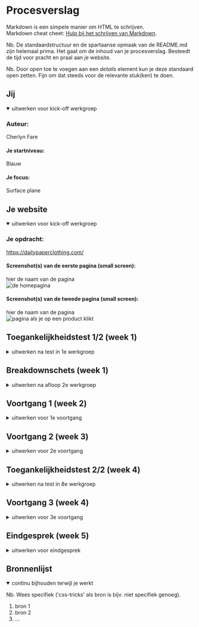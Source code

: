 # Procesverslag
Markdown is een simpele manier om HTML te schrijven.  
Markdown cheat cheet: [Hulp bij het schrijven van Markdown](https://github.com/adam-p/markdown-here/wiki/Markdown-Cheatsheet).

Nb. De standaardstructuur en de spartaanse opmaak van de README.md zijn helemaal prima. Het gaat om de inhoud van je procesverslag. Besteedt de tijd voor pracht en praal aan je website.

Nb. Door *open* toe te voegen aan een *details* element kun je deze standaard open zetten. Fijn om dat steeds voor de relevante stuk(ken) te doen.





## Jij

<details open>
  <summary>uitwerken voor kick-off werkgroep</summary>

  ### Auteur:
  Cherlyn Fare 

  #### Je startniveau:
  Blauw 

  #### Je focus:
  Surface plane 
 
</details>





## Je website

<details open>
  <summary>uitwerken voor kick-off werkgroep</summary>

  ### Je opdracht:
  https://dailypaperclothing.com/

  #### Screenshot(s) van de eerste pagina (small screen): 
  hier de naam van de pagina  
  <img src="readme-images/homepagina.png" width="375px" alt="de homepagina">

  #### Screenshot(s) van de tweede pagina (small screen):
  hier de naam van de pagina  
  <img src="readme-images/detailpagina.png" width="375px" alt="pagina als je op een product klikt">
 
</details>



## Toegankelijkheidstest 1/2 (week 1)

<details>
  <summary>uitwerken na test in 1e werkgroep</summary>

  ### Bevindingen
  Lijst met je bevindingen die in de test naar voren kwamen

  #### Screenreader
  - De screenreader las de tekst snel voor
  - Benoemd eerst de aantal onderdelen die in de lijst staan en leest daarna de lijst items één voor één op
  - Leest eerst de naam van de lijst op, bv: tops en daarna alle linkjes die in de lijst staan 
  - Leest goed elk kopje, tekst element, naam item, prijs en andere elementen op de site voor

  Leest de alt tekst van een afbeelding
  
  <img src="readme-images/alt-tekst-lezen.png" width="375px" alt="voorbeeld van alt tekst lezen">

  #### Muis en Toetsenbord 
  - Je kan niet zonder te klikken op het scherm naar een ander onderdeel gaan, bv: van de navigatie naar de main content

  Je ziet waar je tabt 
  
   <img src="readme-images/tab-zichtbaar.png" width="375px" alt="voorbeeld dat de tab zichtbaar is">

  In de footer zie je niet op het scherm welke link geselecteerd is
  
  <img src="readme-images/footerbevinding.png" width="375px" alt="voorbeeld footer bevinding">

  Oplossing:
  Ook in de footer de tab zichtbaar maken 

  Je kan de lijst in de navigatie niet eerst bekijken, want je opent meteen de link 
  
  <img src="readme-images/link-items.png" width="375px" alt="voorbeeld link items wordt niet geopend">

  Oplossing:
  Als je op één van de navigatie list items komt wordt er aangegeven dat je het kan openen, zodat je de andere list items daarin kan zien.
  
 <img src="readme-images/link-items-open.png" width="375px" alt="voorbeeld link items oplossing">

  #### Motoriek (shocks, elastiekjes)
  Deze test heb ik niet uitgevoerd


  #### Visueel (brillen, contrast, kleurenblind, dark/light). 
  De gebruiker heeft de site getest met een bril die ervoor zorgt dat hij heel slecht en wazig ziet.

  - Hij ging best snel door te site
  - De teksten mogen in het algemeen donkerder
  - Met moeite kon hij een maat selecteren om de lettertype daar te klein en slecht leesbaar was door de kleur
  - Hij kon de bestelling niet afronden, omdat die pagina veel gebruik maakt van lichte achtergronden in combinatie met een klein lettertype en een lichte tekst kleur

  Sommige teksten kon hij niet lezen door de tekstkleur zelf en achtergronden die gecombineerd waren met bepaalde tekstkleuren.
  
   <img src="readme-images/achtergrond-tekst-slecht-leesbaar.png" width="375px" alt="voorbeeld slecht leesbare tekst door achtergrond">

   <img src="readme-images/knop-slecht-leesbaar.png" width="375px" alt="voorbeeld slecht leesbare knop">
  
  Oplossing:
  De teskten op lichte achtergronden donkerder maken of een andere achtergrondkleur gebruiken

  Sommige teksten hadden een te kleine lettertype waardoor hij het helemaal niet kon lezen.
  
   <img src="readme-images/tekst-te-klein.png" width="375px" alt="voorbeeld slecht leesbare tekst door achtergrond">
  
  Oplossing:
  Een lettertype groote gebruiken die goed leesbaar is
  
</details>



## Breakdownschets (week 1)

<details>
  <summary>uitwerken na afloop 2e werkgroep</summary>

  ### De home pagina en product pagina: 
  <img src="readme-images/breakdownschets.jpg" width="375px" alt="breakdown pagina">


</details>





## Voortgang 1 (week 2)

<details>
  <summary>uitwerken voor 1e voortgang</summary>

  ### Stand van zaken
  Dit ging goed:
  - Een andere font in html en CSS zetten
  
  Het maken van de footer
  
  <img src="readme-images/footer.png" width="375px" alt="">
  
   <img src="readme-images/footerstyling.png" width="375px" alt="">

  Styling van de laatste section
  
  <img src="readme-images/stylingginggoed.png" width="375px" alt="">
  
  Dit vindt ik lastig:
  - Ik heb geen idee hoe je een form moet maken met radio buttons (voor de footer)
  - Een dropdown maken
  - Ik heb geen idee hoe je een carousel/ slider moet maken met foto's
  
  Grids gebruiken en positioneren
  
  <img src="readme-images/fotometbutton.png" width="375px" alt="">

  <img src="readme-images/stylingmetcss.png" width="375px" alt="">

  De juiste CSS code gebruiken voor de verschillende stylingen en sections die ik heb gemaakt
  
   <img src="readme-images/section1styling.png" width="375px" alt="">

 
  


  ### Agenda voor meeting
  samen met je groepje opstellen

  | Cherlyn:                                                    
  |- Hoe moet ik een heading en buttons positioneren op een afbeelding? <br>
  |- Hoe moet ik een carrousel/ slider maken met foto’s? <br>
  |- Hoe moet ik een dropdown maken? <br>
  |- Hoe moet ik een form maken met radio buttons? <br>            

  ### Verslag van meeting
  hier na afloop snel de uitkomsten van de meeting vastleggen

  - Background image gebruiken, zodat ik tekst op de afbeelding kan zetten (met viewport)
  - In de footer ook linkjes zetten
  - Classes zetten op de section om makkelijker te stijlen
  - Input type radio gebruiken voor radio button (label om heen)
  - Om een slideshow te maken kan ik overflow gebruiken

</details>





## Voortgang 2 (week 3)

<details>
  <summary>uitwerken voor 2e voortgang</summary>

  ### Stand van zaken
  hier dit ging goed & dit was lastig (neem ook screenshots op van delen van je website en code)


  ### Agenda voor meeting
  samen met je groepje opstellen

  | student 1      | student 2          | student 3    | student 4        |
  | ---            | ---                | ---          | ---              |
  | dit bespreken  | en dit             | en ik dit    | en dan ik dat    |
  | en dat ook nog | dit als er tijd is | nog een punt | dit wil ik zeker |
  | ...            | ...                | ...          | ...              |


  ### Verslag van meeting
  hier na afloop snel de uitkomsten van de meeting vastleggen

  - punt 1
  - punt 2
  - nog een punt
- ...

</details>





## Toegankelijkheidstest 2/2 (week 4)

<details>
  <summary>uitwerken na test in 8e werkgroep</summary>

  ### Bevindingen
  Lijst met je bevindingen die in de test naar voren kwamen (geef ook aan wat er verbeterd is):

  #### Screenreader
  Hier korte omschrijving (met indien nodig afbeeldingen)

  Hier een omschrijving van hoe het opgelost kan worden (met indien nodig afbeeldingen)


  #### Muis en Toetsenbord 
  Hier korte omschrijving (met indien nodig afbeeldingen)

  Hier een omschrijving van hoe het opgelost kan worden (met indien nodig afbeeldingen)


  #### Motoriek (shocks, elastiekjes)
  Hier korte omschrijving (met indien nodig afbeeldingen)

  Hier een omschrijving van hoe het opgelost kan worden (met indien nodig afbeeldingen)


  #### Visueel (brillen, contrast, kleurenblind, dark/light). 
  Hier korte omschrijving (met indien nodig afbeeldingen)

  Hier een omschrijving van hoe het opgelost kan worden (met indien nodig afbeeldingen)

</details>





## Voortgang 3 (week 4)

<details>
  <summary>uitwerken voor 3e voortgang</summary>

  ### Stand van zaken
  hier dit ging goed & dit was lastig (neem ook screenshots op van delen van je website en code)


  ### Agenda voor meeting
  samen met je groepje opstellen

  | student 1      | student 2          | student 3    | student 4        |
  | ---            | ---                | ---          | ---              |
  | dit bespreken  | en dit             | en ik dit    | en dan ik dat    |
  | en dat ook nog | dit als er tijd is | nog een punt | dit wil ik zeker |
  | ...            | ...                | ...          | ...              |


  ### Verslag van meeting
  hier na afloop snel de uitkomsten van de meeting vastleggen

  - punt 1
  - punt 2
  - nog een punt
  - ...

</details>





## Eindgesprek (week 5)

<details>
  <summary>uitwerken voor eindgesprek</summary>

  ### Je uitkomst - karakteristiek screenshots:
  <img src="readme-images/dummy-plaatje.jpg" width="375px" alt="uitomst opdracht 1">


  ### Dit ging goed/Heb ik geleerd: 
  Korte omschrijving met plaatjes

  <img src="readme-images/dummy-plaatje.jpg" width="375px" alt="top">


  ### Dit was lastig/Is niet gelukt:
  Korte omschrijving met plaatjes

  <img src="readme-images/dummy-plaatje.jpg" width="375px" alt="bummer">
</details>





## Bronnenlijst

<details open>
  <summary>continu bijhouden terwijl je werkt</summary>

  Nb. Wees specifiek ('css-tricks' als bron is bijv. niet specifiek genoeg).

  1. bron 1
  2. bron 2
  3. ...

</details>
